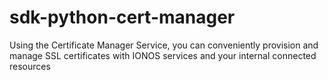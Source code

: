 # sdk-python-cert-manager
Using the Certificate Manager Service, you can conveniently provision and manage SSL certificates with IONOS services and your internal connected resources
